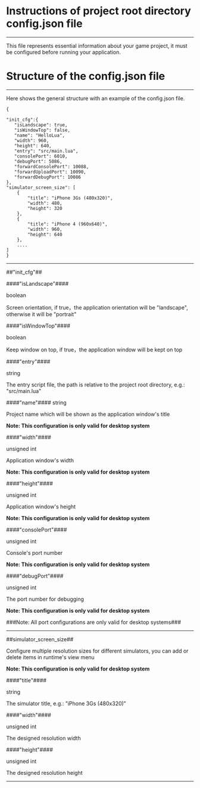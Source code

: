 Instructions of project root directory config.json file
===
---
This file represents essential information about your game project, it must be configured before running your application.

Structure of the config.json file
===
---
Here shows the general structure with an example of the config.json file.

	{
	
    "init_cfg":{
       "isLandscape": true,
       "isWindowTop": false,
       "name": "HelloLua",
       "width": 960,
       "height": 640,
       "entry": "src/main.lua",
	   "consolePort": 6010,
       "debugPort": 5086,
       "forwardConsolePort": 10088,
       "forwardUploadPort": 10090,
       "forwardDebugPort": 10086
    },
    "simulator_screen_size": [
        {
            "title": "iPhone 3Gs (480x320)",
            "width": 480,
            "height": 320
        },
        {
            "title": "iPhone 4 (960x640)",
            "width": 960,
            "height": 640
        },
        ....
    ]
	}
---	

##"init_cfg"##

####"isLandscape"####

boolean

Screen orientation, if true，the application orientation will be "landscape", otherwise it will be "portrait"

####"isWindowTop"####

boolean

Keep window on top, if true，the application window will be kept on top

####"entry"####

string

The entry script file, the path is relative to the project root directory, e.g.: "src/main.lua"

####"name"####
string

Project name which will be shown as the application window's title

**Note: This configuration is only valid for desktop system**

####"width"####

unsigned int

Application window's width

**Note: This configuration is only valid for desktop system**

####"height"####

unsigned int

Application window's height

**Note: This configuration is only valid for desktop system**

####"consolePort"####

unsigned int

Console's port number

**Note: This configuration is only valid for desktop system**

####"debugPort"####

unsigned int

The port number for debugging

**Note: This configuration is only valid for desktop system**

###Note: All port configurations are only valid for desktop systems###

---
##simulator_screen_size##

Configure multiple resolution sizes for different simulators, you can add or delete items in runtime's view menu

**Note: This configuration is only valid for desktop system**

####"title"####

string

The simulator title, e.g.: "iPhone 3Gs (480x320)"

####"width"####

unsigned int

The designed resolution width

####"height"####

unsigned int

The designed resolution height

---